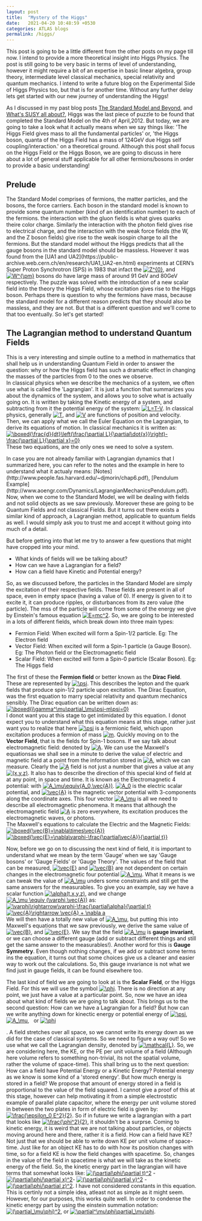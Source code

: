 ```yaml
---
layout: post
title:  "Mystery of the Higgs"
date:   2021-04-20 10:48:59 +0530
categories: ATLAS blogs
permalink: /higgs/
---
```

<p>This post is going to be a little different from the other posts on my page till now. I intend to provide a more theoretical insight into Higgs Physics. The post is still going to be very basic in terms of level of understanding, however it might require a bit of an expertise in basic linear algebra, group theory, intermediate level classical mechanics, special relativity and quantum mechanics. I intend to write a future blog on the Experimental Side of Higgs Physics too, but that is for another time. Without any further delay lets get started with our new journey of understanding the Higgs!</p>

As I discussed in my past blog posts [The Standard Model and Beyond](https://snigdhochakraborty.github.io/SUSY/), and [What's SUSY all about?](https://snigdhochakraborty.github.io/susy_rpv/), Higgs was the last piece of puzzle to be found that completed the Standard Model on the 4th of April,2012. But today, we are going to take a look what it actually means when we say things like: 'The Higgs Field gives mass to all the fundamental particles' or, 'the Higgs boson, quanta of the Higgs Field has a mass of 124GeV due Higgs self coupling/interaction.' on a theoretical ground. Although this post shall focus on the Higgs Field or the Higgs Boson, we are going to discuss in here about a lot of general stuff applicable for all other fermions/bosons in order to provide a basic understanding!

<h2>Prelude</h2>
 The Standard Model comprises of fermions, the matter particles, and the bosons, the force carriers. Each boson in the standard model is known to provide some quantum number (kind of an identification number) to each of the fermions. the interaction with the gluon fields is what gives quarks theire color charge. Similarly the interaction with the photon field gives rise to electrical charge, and the interaction with the weak force fields (the W, and the Z boson fields) give rise to the weak isospin charge to all the fermions. But the standard model without the Higgs predicts that all the gauge bosons in the standard model should be massless. However it was found from the  [UA1 and UA2](https://public-archive.web.cern.ch/en/research/UA1_UA2-en.html) experiments at CERN’s Super Proton Synchrotron (SPS) in 1983 that infact the <a href="https://www.codecogs.com/eqnedit.php?latex=Z^{0}" target="_blank"><img src="https://latex.codecogs.com/gif.latex?Z^{0}" title="Z^{0}" /></a>, and <a href="https://www.codecogs.com/eqnedit.php?latex=W^{\pm}" target="_blank"><img src="https://latex.codecogs.com/gif.latex?W^{\pm}" title="W^{\pm}" /></a> bosons do have large mass of around 91 GeV and 80GeV respectively. The puzzle was solved with the introduction of a new scalar field into the theory the Higgs Field, whose excitation gives rise to the Higgs boson. Perhaps there is question to why the fermions have mass, because the standard model for a different reason predicts that they should also be massless, and they are not. But that is a different question and we'll come to that too eventually. So let's get started!
<h2>The Lagrangian method to understand Quantum Fields</h2>
<p>This is a very interesting and simple outline to a method in mathematics that shall help us in understanding Quantum Field in order to answer the question: why or how the Higgs field has such a dramatic effect in changing the masses of the particles from 0 to the ones we observe.<br>
In classical physics when we describe the mechanics of a system, we often use what is called the 'Lagrangian'. It is just a function that summarizes you about the dynamics of the system, and allows you to solve what is actually going on. It is written by taking the Kinetic energy of a system, and subtracting from it the potential energy of the system: <a href="https://www.codecogs.com/eqnedit.php?latex=L=T-V" target="_blank"><img src="https://latex.codecogs.com/gif.latex?L=T-V" title="L=T-V" /></a>. In classical physics, generally <a href="https://www.codecogs.com/eqnedit.php?latex=T" target="_blank"><img src="https://latex.codecogs.com/gif.latex?T" title="T" /></a>, and <a href="https://www.codecogs.com/eqnedit.php?latex=V" target="_blank"><img src="https://latex.codecogs.com/gif.latex?V" title="V" /></a> are functions of position and velocity. Then, we can apply what we call the Euler Equation on the Lagrangian, to derive its equations of motion. In classical mechanics it is written as:<br>
<a href="https://www.codecogs.com/eqnedit.php?latex=\boxed{\frac{d}{dt}\left(\frac{\partial&space;L}{\partial\dot{x}}\right)-\frac{\partial&space;L}{\partial&space;x}=0}" target="_blank"><img src="https://latex.codecogs.com/gif.latex?\boxed{\frac{d}{dt}\left(\frac{\partial&space;L}{\partial\dot{x}}\right)-\frac{\partial&space;L}{\partial&space;x}=0}" title="\boxed{\frac{d}{dt}\left(\frac{\partial L}{\partial\dot{x}}\right)-\frac{\partial L}{\partial x}=0}" /></a><br>
 These two equations, are the only ones we need to solve a system. </p> In case you are not already familiar with Lagrangian dynamics that I summarized here, you can refer to the notes and the example in here to understand what it actualy means: [Notes](http://www.people.fas.harvard.edu/~djmorin/chap6.pdf), [Pendulum Example](http://www.aoengr.com/Dynamics/LagrangianMechanicsPendulum.pdf). Now, when we come to the Standard Model, we will be dealing with fields and not solid objects as we saw previously. Moreover these are going to be Quantum Fields and not classical Fields. But it turns out there exists a similar kind of approach, a Lagrangian method, applicable to quantum fields as well. I would simply ask you to trust me and accept it without going into much of a detail. 
 <p>But before getting into that let me try to answer a few questions that might have cropped into your mind.
<ul>
 <li>What kinds of fields will we be talking about?</li>
 <li>How can we have a Lagrangian for a field?</li>
 <li>How can a field have Kinetic and Potential energy?</li>
 </ul>
 So, as we discussed before, the particles in the Standard Model are simply the excitation of their respective fields. These fields are present in all of space, even in empty space (having a value of 0). If energy is given to it to excite it, it can produce ripples, or disturbances from its zero value (the particle). The mss of the particle will come from some of the energy we give by Einstein's famous equation <a href="https://www.codecogs.com/eqnedit.php?latex=E=mc^2" target="_blank"><img src="https://latex.codecogs.com/gif.latex?E=mc^2" title="E=mc^2" /></a>. So, we are going to be interested in a lots of different fields, which break down into three main types:<ul><li>Fermion Field: When excited will form a Spin-1/2 particle. Eg: The Electron field</li>
<li>Vector Field: When excited will form a Spin-1 particle (a Gauge Boson). Eg: The Photon field or the Electromagnetic field</li>
<li>Scalar Field: When excited will form a Spin-0 particle (Scalar Boson). Eg: The Higgs field</li></ul>
The first of these the <b>Fermion field</b> or better known as the <b>Dirac Field</b>. These are represented by <a href="https://www.codecogs.com/eqnedit.php?latex=\psi" target="_blank"><img src="https://latex.codecogs.com/gif.latex?\psi" title="\psi" /></a>. This describes the lepton and the quark fields that produce spin-1/2 particle upon excitation. The Dirac Equation, was the first equation to marry special relativity and quantum mechanics sensibly. The Dirac equation can be written down as:<br>
<a href="https://www.codecogs.com/eqnedit.php?latex=\boxed{i\gamma^\mu\partial_\mu\psi-m\psi=0}" target="_blank"><img src="https://latex.codecogs.com/gif.latex?\boxed{i\gamma^\mu\partial_\mu\psi-m\psi=0}" title="\boxed{i\gamma^\mu\partial_\mu\psi-m\psi=0}" /></a><br>
I donot want you at this stage to get intimidated by this equation. I donot expect you to understand what this equation means at this stage, rather just want you to realize that here <a href="https://www.codecogs.com/eqnedit.php?latex=\psi" target="_blank"><img src="https://latex.codecogs.com/gif.latex?\psi" title="\psi" /></a> is a fermionic field, which upon excitation produces a fermion of mass <a href="https://www.codecogs.com/eqnedit.php?latex=m" target="_blank"><img src="https://latex.codecogs.com/gif.latex?m" title="m" /></a>. Quickly moving on to the <b>Vector Field</b>, that is the fields for Spin-1 bosons. If we say talk about electromagnetic field: denoted by <a href="https://www.codecogs.com/eqnedit.php?latex=A" target="_blank"><img src="https://latex.codecogs.com/gif.latex?A" title="A" /></a>. We can use the Maxwell's equationsas we shall see in a minute to derive the value of electric and magnetic field at a point from the information stored in  <a href="https://www.codecogs.com/eqnedit.php?latex=A" target="_blank"><img src="https://latex.codecogs.com/gif.latex?A" title="A" /></a>, which we can measure. Clearly the <a href="https://www.codecogs.com/eqnedit.php?latex=A" target="_blank"><img src="https://latex.codecogs.com/gif.latex?A" title="A" /></a> field is not just a number that gives a value at any <a href="https://www.codecogs.com/eqnedit.php?latex=(x,y,z)" target="_blank"><img src="https://latex.codecogs.com/gif.latex?(x,y,z)" title="(x,y,z)" /></a>. It also has to describe the direction of this special kind of field at at any point, in space and time. It is known as the  Electromagnetic 4 potential: with <a href="https://www.codecogs.com/eqnedit.php?latex=A_\mu\equiv(A_0,\vec{A})" target="_blank"><img src="https://latex.codecogs.com/gif.latex?A_\mu\equiv(A_0,\vec{A})" title="A_\mu\equiv(A_0,\vec{A})" /></a>. <a href="https://www.codecogs.com/eqnedit.php?latex=A_0" target="_blank"><img src="https://latex.codecogs.com/gif.latex?A_0" title="A_0" /></a> is the electric scalar potential, and <a href="https://www.codecogs.com/eqnedit.php?latex=\vec{A}" target="_blank"><img src="https://latex.codecogs.com/gif.latex?\vec{A}" title="\vec{A}" /></a> is the magnetic vector potential with 3-components along the coordinate axes. This four vector <a href="https://www.codecogs.com/eqnedit.php?latex=A_\mu" target="_blank"><img src="https://latex.codecogs.com/gif.latex?A_\mu" title="A_\mu" /></a> is all we need to describe all electromagnetic phenomena. It means that although the electromagnetic field <a href="https://www.codecogs.com/eqnedit.php?latex=A" target="_blank"><img src="https://latex.codecogs.com/gif.latex?A" title="A" /></a> is zero everywhere, its excitation produces the electromagnetic waves, or photons. <br>The Maxwell's equations to calculate the Electric and the Magnetic Fields: <a href="https://www.codecogs.com/eqnedit.php?latex=\boxed{\vec{B}=\nabla\times\vec{A}}" target="_blank"><img src="https://latex.codecogs.com/gif.latex?\boxed{\vec{B}=\nabla\times\vec{A}}" title="\boxed{\vec{B}=\nabla\times\vec{A}}" /></a>             <a href="https://www.codecogs.com/eqnedit.php?latex=\boxed{\vec{E}=\nabla\varphi-\frac{\partial\vec{A}}{\partial&space;t}}" target="_blank"><img src="https://latex.codecogs.com/gif.latex?\boxed{\vec{E}=\nabla\varphi-\frac{\partial\vec{A}}{\partial&space;t}}" title="\boxed{\vec{E}=\nabla\varphi-\frac{\partial\vec{A}}{\partial t}}" /></a><br></p>
Now, before we go on to discussing the next kind of field, it is important to understand what we mean by the term 'Gauge' when we say 'Gauge bosons' or 'Gauge Fields' or 'Gauge Theory'. The values of the field that can be measured, <a href="https://www.codecogs.com/eqnedit.php?latex=\vec{E}" target="_blank"><img src="https://latex.codecogs.com/gif.latex?\vec{E}" title="\vec{E}" /></a> and <a href="https://www.codecogs.com/eqnedit.php?latex=\vec{B}" target="_blank"><img src="https://latex.codecogs.com/gif.latex?\vec{B}" title="\vec{B}" /></a> are not dependent on certain changes in the electromagnetic four potential <a href="https://www.codecogs.com/eqnedit.php?latex=A_\mu" target="_blank"><img src="https://latex.codecogs.com/gif.latex?A_\mu" title="A_\mu" /></a>. What it means is we can tweak the value of <a href="https://www.codecogs.com/eqnedit.php?latex=A_\mu" target="_blank"><img src="https://latex.codecogs.com/gif.latex?A_\mu" title="A_\mu" /></a> unders some constraints and still get the same answers for the measurables. To give you an example, say we have a scalar function <a href="https://www.codecogs.com/eqnedit.php?latex=\alpha(t,x,y,z)" target="_blank"><img src="https://latex.codecogs.com/gif.latex?\alpha(t,x,y,z)" title="\alpha(t,x,y,z)" /></a>, and we change <a href="https://www.codecogs.com/eqnedit.php?latex=A_\mu&space;\equiv&space;(\varphi,\vec{A})" target="_blank"><img src="https://latex.codecogs.com/gif.latex?A_\mu&space;\equiv&space;(\varphi,\vec{A})" title="A_\mu \equiv (\varphi,\vec{A})" /></a> as:<br>
<a href="https://www.codecogs.com/eqnedit.php?latex=\varphi\rightarrow\varphi-\frac{\partial\alpha}{\partial&space;t}" target="_blank"><img src="https://latex.codecogs.com/gif.latex?\varphi\rightarrow\varphi-\frac{\partial\alpha}{\partial&space;t}" title="\varphi\rightarrow\varphi-\frac{\partial\alpha}{\partial t}" /></a> &nbsp; &nbsp; &nbsp; &nbsp; &nbsp; <a href="https://www.codecogs.com/eqnedit.php?latex=\vec{A}\rightarrow&space;\vec{A}&space;&plus;&space;\nabla&space;a" target="_blank"><img src="https://latex.codecogs.com/gif.latex?\vec{A}\rightarrow&space;\vec{A}&space;&plus;&space;\nabla&space;a" title="\vec{A}\rightarrow \vec{A} + \nabla a" /></a><br>
We will then have a totally new value of <a href="https://www.codecogs.com/eqnedit.php?latex=A_\mu" target="_blank"><img src="https://latex.codecogs.com/gif.latex?A_\mu" title="A_\mu" /></a>, but putting this into Maxwell's equations that we saw previously, we derive the same value of <a href="https://www.codecogs.com/eqnedit.php?latex=\vec{B}" target="_blank"><img src="https://latex.codecogs.com/gif.latex?\vec{B}" title="\vec{B}" /></a>, and <a href="https://www.codecogs.com/eqnedit.php?latex=\vec{E}" target="_blank"><img src="https://latex.codecogs.com/gif.latex?\vec{E}" title="\vec{E}" /></a>. We say that the field <a href="https://www.codecogs.com/eqnedit.php?latex=A_\mu" target="_blank"><img src="https://latex.codecogs.com/gif.latex?A_\mu" title="A_\mu" /></a> is <b>gauge invariant</b>, or we can choose a different gauge (add or subtract different things and still get the same answer to the measurables!). Another word for this is  <b>Gauge Symmetry</b>. Even though nothing changes, if we add or subtract some terms ins the equation, it turns out that some choices give us a cleaner and easier way to work out the calculations. So, this gauge invariance is not what we find just in gauge fields, it can be found elsewhere too.

<p>The last kind of field we are going to look at is the <b>Scalar Field</b>, or the Higgs Field. For this we will use the symbol <a href="https://www.codecogs.com/eqnedit.php?latex=\phi" target="_blank"><img src="https://latex.codecogs.com/gif.latex?\phi" title="\phi" /></a>. There is no direction at any point, we just have a value at a particular point. So, now we have an idea about what kind of fields we are going to talk about. This brings us to the second question: How can we have a Lagrangian for a field? But how can we write anything down for kinectic energy or potential energy of <a href="https://www.codecogs.com/eqnedit.php?latex=\psi" target="_blank"><img src="https://latex.codecogs.com/gif.latex?\psi" title="\psi" /></a>, &nbsp; <a href="https://www.codecogs.com/eqnedit.php?latex=A_\mu" target="_blank"><img src="https://latex.codecogs.com/gif.latex?A_\mu" title="A_\mu" /></a>, &nbsp; or <a href="https://www.codecogs.com/eqnedit.php?latex=\phi" target="_blank"><img src="https://latex.codecogs.com/gif.latex?\phi" title="\phi" /></a></p>. A field stretches over all space, so we cannot write its energy down as we did for the case of classical systems. So we need to figure a way out! So we use what we call the Lagrangian density, denoted by <a href="https://www.codecogs.com/eqnedit.php?latex=\mathcal{L}" target="_blank"><img src="https://latex.codecogs.com/gif.latex?\mathcal{L}" title="\mathcal{L}" /></a>. So, we are considering here, the KE, or the PE per unit volume of a field (Although here volume refers to something non-trivial, its not the spatial volume, rather the volume of space-time). This shall bring us to the next question: How can a field have Potential Energy or a Kinetic Energy? Potential energy as we know is some kind of a 'stored energy'. But how much energy is stored in a field? We propose that amount of energy stored in a field is  proportional to the value of the field squared. I cannot give a proof of this at this stage, however can help motivating it from a simple electroststic example of parallel plate capacitor, where the energy per unit volume stored in between the two plates in form of electric field is given by: <a href="https://www.codecogs.com/eqnedit.php?latex=\frac{\epsilon_0&space;E^2}{2}" target="_blank"><img src="https://latex.codecogs.com/gif.latex?\frac{\epsilon_0&space;E^2}{2}" title="\frac{\epsilon_0 E^2}{2}" /></a>. So if in future we write a lagrangian with a part that looks like <a href="https://www.codecogs.com/eqnedit.php?latex=\frac{\phi^2}{2}" target="_blank"><img src="https://latex.codecogs.com/gif.latex?\frac{\phi^2}{2}" title="\frac{\phi^2}{2}" /></a>, it shouldn't be a surprse. Coming to kinetic energy, it is weird that we are not talking about particles, or objects moving around here and there, rather it is a field. How can a field have KE? Not just that we should be able to write down KE per unit volume of space-time. Just like for an object KE has to do with how its position changes with time, so for a field KE is how the field changes with spacetime. So, changes in the value of the field in spacetime is what we will take as the kinetic energy of the field. So, the kinetic energy part in the lagrangian will have terms that  somewhat looks like: <a href="https://www.codecogs.com/eqnedit.php?latex=(\partial\phi/\partial&space;t)^2" target="_blank"><img src="https://latex.codecogs.com/gif.latex?(\partial\phi/\partial&space;t)^2" title="(\partial\phi/\partial t)^2" /></a> - <a href="https://www.codecogs.com/eqnedit.php?latex=(\partial\phi/\partial&space;x)^2" target="_blank"><img src="https://latex.codecogs.com/gif.latex?(\partial\phi/\partial&space;x)^2" title="(\partial\phi/\partial x)^2" /></a>- <a href="https://www.codecogs.com/eqnedit.php?latex=(\partial\phi/\partial&space;y)^2" target="_blank"><img src="https://latex.codecogs.com/gif.latex?(\partial\phi/\partial&space;y)^2" title="(\partial\phi/\partial y)^2" /></a> - <a href="https://www.codecogs.com/eqnedit.php?latex=(\partial\phi/\partial&space;z)^2" target="_blank"><img src="https://latex.codecogs.com/gif.latex?(\partial\phi/\partial&space;z)^2" title="(\partial\phi/\partial z)^2" /></a>. I have not considered constants in this equation. This is certinly not a simple idea, atleast not as simple as it might seem. However, for our purposes, this works quite well. In order to condense the kinetic energy part by using the einstein summation notation: <a href="https://www.codecogs.com/eqnedit.php?latex=(\partial_\mu\phi)^2" target="_blank"><img src="https://latex.codecogs.com/gif.latex?(\partial_\mu\phi)^2" title="(\partial_\mu\phi)^2" /></a>, or <a href="https://www.codecogs.com/eqnedit.php?latex=\partial^\mu\phi\partial_\mu\phi" target="_blank"><img src="https://latex.codecogs.com/gif.latex?\partial^\mu\phi\partial_\mu\phi" title="\partial^\mu\phi\partial_\mu\phi" /></a>.</p>
